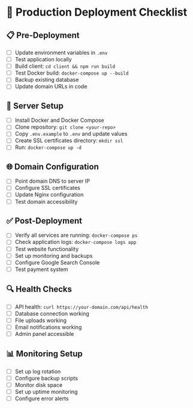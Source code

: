 # 🚀 Production Deployment Checklist

## 📋 Pre-Deployment
- [ ] Update environment variables in `.env`
- [ ] Test application locally
- [ ] Build client: `cd client && npm run build`
- [ ] Test Docker build: `docker-compose up --build`
- [ ] Backup existing database
- [ ] Update domain URLs in code

## 🔧 Server Setup
- [ ] Install Docker and Docker Compose
- [ ] Clone repository: `git clone <your-repo>`
- [ ] Copy `.env.example` to `.env` and update values
- [ ] Create SSL certificates directory: `mkdir ssl`
- [ ] Run: `docker-compose up -d`

## 🌐 Domain Configuration
- [ ] Point domain DNS to server IP
- [ ] Configure SSL certificates
- [ ] Update Nginx configuration
- [ ] Test domain accessibility

## ✅ Post-Deployment
- [ ] Verify all services are running: `docker-compose ps`
- [ ] Check application logs: `docker-compose logs app`
- [ ] Test website functionality
- [ ] Set up monitoring and backups
- [ ] Configure Google Search Console
- [ ] Test payment system

## 🔍 Health Checks
- [ ] API health: `curl https://your-domain.com/api/health`
- [ ] Database connection working
- [ ] File uploads working
- [ ] Email notifications working
- [ ] Admin panel accessible

## 📊 Monitoring Setup
- [ ] Set up log rotation
- [ ] Configure backup scripts
- [ ] Monitor disk space
- [ ] Set up uptime monitoring
- [ ] Configure error alerts